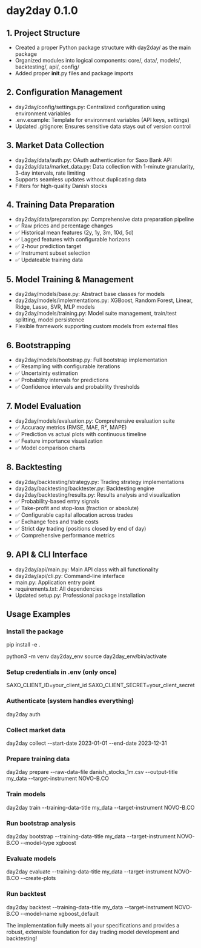 # day2day 0.1.0

## 1. Project Structure

  - Created a proper Python package structure with day2day/ as the main package
  - Organized modules into logical components: core/, data/, models/, backtesting/, api/, config/
  - Added proper __init__.py files and package imports

  ## 2. Configuration Management

  - day2day/config/settings.py: Centralized configuration using environment variables
  - .env.example: Template for environment variables (API keys, settings)
  - Updated .gitignore: Ensures sensitive data stays out of version control

  ## 3. Market Data Collection

  - day2day/data/auth.py: OAuth authentication for Saxo Bank API
  - day2day/data/market_data.py: Data collection with 1-minute granularity, 3-day intervals, rate limiting
  - Supports seamless updates without duplicating data
  - Filters for high-quality Danish stocks

  ## 4. Training Data Preparation

  - day2day/data/preparation.py: Comprehensive data preparation pipeline
  - ✅ Raw prices and percentage changes
  - ✅ Historical mean features (2y, 1y, 3m, 10d, 5d)
  - ✅ Lagged features with configurable horizons
  - ✅ 2-hour prediction target
  - ✅ Instrument subset selection
  - ✅ Updateable training data

  ## 5. Model Training & Management

  - day2day/models/base.py: Abstract base classes for models
  - day2day/models/implementations.py: XGBoost, Random Forest, Linear, Ridge, Lasso, SVR, MLP models
  - day2day/models/training.py: Model suite management, train/test splitting, model persistence
  - Flexible framework supporting custom models from external files

  ## 6. Bootstrapping

  - day2day/models/bootstrap.py: Full bootstrap implementation
  - ✅ Resampling with configurable iterations
  - ✅ Uncertainty estimation
  - ✅ Probability intervals for predictions
  - ✅ Confidence intervals and probability thresholds

  ## 7. Model Evaluation

  - day2day/models/evaluation.py: Comprehensive evaluation suite
  - ✅ Accuracy metrics (RMSE, MAE, R², MAPE)
  - ✅ Prediction vs actual plots with continuous timeline
  - ✅ Feature importance visualization
  - ✅ Model comparison charts

  ## 8. Backtesting

  - day2day/backtesting/strategy.py: Trading strategy implementations
  - day2day/backtesting/backtester.py: Backtesting engine
  - day2day/backtesting/results.py: Results analysis and visualization
  - ✅ Probability-based entry signals
  - ✅ Take-profit and stop-loss (fraction or absolute)
  - ✅ Configurable capital allocation across trades
  - ✅ Exchange fees and trade costs
  - ✅ Strict day trading (positions closed by end of day)
  - ✅ Comprehensive performance metrics

  ## 9. API & CLI Interface

  - day2day/api/main.py: Main API class with all functionality
  - day2day/api/cli.py: Command-line interface
  - main.py: Application entry point
  - requirements.txt: All dependencies
  - Updated setup.py: Professional package installation

  ## Usage Examples

  ### Install the package
  pip install -e .

  python3 -m venv day2day_env
  source day2day_env/bin/activate

  ### Setup credentials in .env (only once)
  SAXO_CLIENT_ID=your_client_id
  SAXO_CLIENT_SECRET=your_client_secret

  ### Authenticate (system handles everything)
  day2day auth

  ### Collect market data
  day2day collect --start-date 2023-01-01 --end-date 2023-12-31

  ### Prepare training data
  day2day prepare --raw-data-file danish_stocks_1m.csv --output-title my_data --target-instrument NOVO-B.CO

  ### Train models
  day2day train --training-data-title my_data --target-instrument NOVO-B.CO

  ### Run bootstrap analysis
  day2day bootstrap --training-data-title my_data --target-instrument NOVO-B.CO --model-type xgboost

  ### Evaluate models
  day2day evaluate --training-data-title my_data --target-instrument NOVO-B.CO --create-plots

  ### Run backtest
  day2day backtest --training-data-title my_data --target-instrument NOVO-B.CO --model-name xgboost_default

  The implementation fully meets all your specifications and provides a robust, extensible foundation for day trading model development and backtesting!

